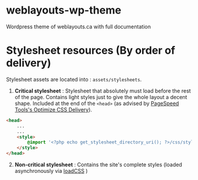 # weblayouts-wp-theme
Wordpress theme of weblayouts.ca with full documentation




# Stylesheet resources (By order of delivery)
Stylesheet assets are located into : `assets/stylesheets`.



1. **Critical stylesheet** : Stylesheet that absolutely must load before the rest of the page. Contains light styles just to give the whole layout a decent shape. Included at the end of the `<head>` (as advised by [PageSpeed Tools's 
Optimize CSS Delivery](https://developers.google.com/speed/docs/insights/OptimizeCSSDelivery)).

```html
<head>
	...
	... 
	<style>
		@import '<?php echo get_stylesheet_directory_uri(); ?>/css/style-critical.css';
	</style>
</head>
```

2. **Non-critical stylesheet** : Contains the site's complete styles (loaded asynchronously via [loadCSS](https://gist.github.com/schilke/02357d9263ed28fc1769) )







